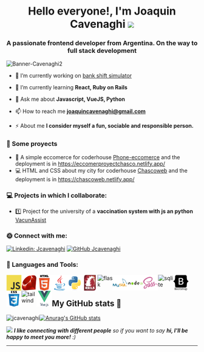 <h1 align="center">Hello everyone!, I'm Joaquin Cavenaghi <img src="https://media.giphy.com/media/hvRJCLFzcasrR4ia7z/giphy.gif" width="25px"> </h1>
<h3 align="center">A passionate frontend developer from Argentina. On the way to full stack development</h3>

![Banner-Cavenaghi2](https://user-images.githubusercontent.com/81309482/209818448-60d2218a-d14b-412d-ab1b-5bd5baaeffed.png)

- 🔭 I’m currently working on [bank shift simulator](https://github.com/Jcavenaghi/app-banco)

- 🌱 I’m currently learning **React, Ruby on Rails**

- 💬 Ask me about **Javascript, VueJS, Python**

- 📫 How to reach me **joaquincavenaghi@gmail.com**

- ⚡ About me **I consider myself a fun, sociable and responsible person.**

### 🏅 Some proyects
 - 📱 A simple eccomerce for coderhouse [Phone-eccomerce](https://github.com/Jcavenaghi/Eccomerce-proyect) and the deployment is in https://eccomerproyectchasco.netlify.app/
 - 💻 HTML and CSS about my city for coderhouse [Chascoweb](https://github.com/Jcavenaghi/Chascomus-web) and the deployment is in https://chascoweb.netlify.app/

### 💻 Projects in which I collaborate:
 - 1️⃣ Project for the university of a **vaccination system with js an python** [VacunAssist](https://github.com/ignacioedlp/VacunaAssistApp)

### 🌞 Connect with me:

[![Linkedin: Jcavenaghi](https://img.shields.io/badge/-Jcavenaghi-blue?style=flat-square&logo=Linkedin&logoColor=white&link=https://www.linkedin.com/in/joaquin-cavenaghi/)](https://www.linkedin.com/in/joaquin-cavenaghi/)
[![GitHub Jcavenaghi](https://img.shields.io/github/followers/Jcavenaghi?label=follow&style=social)](https://github.com/Jcavenaghi)

### 🔨 Languages and Tools:
   <a href="https://developer.mozilla.org/en-US/docs/Web/JavaScript" target="_blank" rel="noreferrer"> <img align="left" src="https://raw.githubusercontent.com/devicons/devicon/master/icons/javascript/javascript-original.svg" alt="javascript" width="40" height="42"/> </a>
   <a href="https://www.ruby-lang.org/en/" target="_blank" rel="noreferrer"> <img align="left" src="https://raw.githubusercontent.com/devicons/devicon/master/icons/ruby/ruby-original.svg" alt="ruby" width="40" height="42"/> </a>
   <a href="https://www.w3.org/html/" target="_blank" rel="noreferrer"> <img align="left" src="https://raw.githubusercontent.com/devicons/devicon/master/icons/html5/html5-original-wordmark.svg" alt="html5" width="40" height="42"/> </a> 
   <a href="https://www.java.com" target="_blank" rel="noreferrer"> <img align="left" src="https://raw.githubusercontent.com/devicons/devicon/master/icons/java/java-original.svg" alt="java" width="40" height="42"/> </a>
   <a href="https://www.python.org" target="_blank" rel="noreferrer"> <img align="left" src="https://raw.githubusercontent.com/devicons/devicon/master/icons/python/python-original.svg" alt="python" width="40" height="42"/> </a> 
   <a href="https://rubyonrails.org" target="_blank" rel="noreferrer"> <img align="left" src="https://raw.githubusercontent.com/devicons/devicon/master/icons/rails/rails-original-wordmark.svg" alt="rails" width="40" height="42"/> </a>
   <a href="https://flask.palletsprojects.com/" target="_blank" rel="noreferrer"> <img align="left" src="https://www.vectorlogo.zone/logos/pocoo_flask/pocoo_flask-icon.svg" alt="flask" width="40" height="42"/> </a>
   <a href="https://www.mysql.com/" target="_blank" rel="noreferrer"> <img align="left" src="https://raw.githubusercontent.com/devicons/devicon/master/icons/mysql/mysql-original-wordmark.svg" alt="mysql" width="40" height="42"/> </a> 
   <a href="https://nodejs.org" target="_blank" rel="noreferrer"> <img align="left" src="https://raw.githubusercontent.com/devicons/devicon/master/icons/nodejs/nodejs-original-wordmark.svg" alt="nodejs" width="40" height="42"/> </a> 
      
   <a href="https://sass-lang.com" target="_blank" rel="noreferrer"> <img align="left" src="https://raw.githubusercontent.com/devicons/devicon/master/icons/sass/sass-original.svg" alt="sass" width="40" height="42"/> </a> 
   <a href="https://www.sqlite.org/" target="_blank" rel="noreferrer"> <img align="left" src="https://www.vectorlogo.zone/logos/sqlite/sqlite-icon.svg" alt="sqlite" width="40" height="42"/> </a>
   <a href="https://getbootstrap.com" target="_blank" rel="noreferrer"> <img align="left" src="https://raw.githubusercontent.com/devicons/devicon/master/icons/bootstrap/bootstrap-plain-wordmark.svg" alt="bootstrap" width="40" height="42"/> </a> 
   <a href="https://www.w3schools.com/css/" target="_blank" rel="noreferrer"> <img align="left" src="https://raw.githubusercontent.com/devicons/devicon/master/icons/css3/css3-original-wordmark.svg" alt="css3" width="40" height="42"/> </a>
   <a href="https://tailwindcss.com/" target="_blank" rel="noreferrer"> <img align="left" src="https://www.vectorlogo.zone/logos/tailwindcss/tailwindcss-icon.svg" alt="tailwind" width="40" height="42"/> </a> 
   <a href="https://vuejs.org/" target="_blank" rel="noreferrer"> <img align="left" src="https://raw.githubusercontent.com/devicons/devicon/master/icons/vuejs/vuejs-original-wordmark.svg" alt="vuejs" width="40" height="42"/></a> 
<br>
<br>

## My GitHub stats 💟
<p><img align="left" src="https://github-readme-stats.vercel.app/api/top-langs?username=jcavenaghi&show_icons=true&locale=en&layout=compact" alt="jcavenaghi" /></p>

[![Anurag's GitHub stats](https://github-readme-stats.vercel.app/api?username=Jcavenaghi)](https://github.com/anuraghazra/github-readme-stats)


<img src="https://media.giphy.com/media/LnQjpWaON8nhr21vNW/giphy.gif" width="60"> <em><b>I like connecting with different people</b> so if you want to say <b>hi, I'll be happy to meet you more!</b> :)</em>

---



